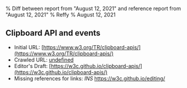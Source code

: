 % Diff between report from "August 12, 2021" and reference report from "August 12, 2021"
% Reffy
% August 12, 2021

## Clipboard API and events

- Initial URL: [https://www.w3.org/TR/clipboard-apis/](https://www.w3.org/TR/clipboard-apis/)
- Crawled URL: [undefined](undefined)
- Editor's Draft: [https://w3c.github.io/clipboard-apis/](https://w3c.github.io/clipboard-apis/)
- Missing references for links: *INS* https://w3c.github.io/editing/


